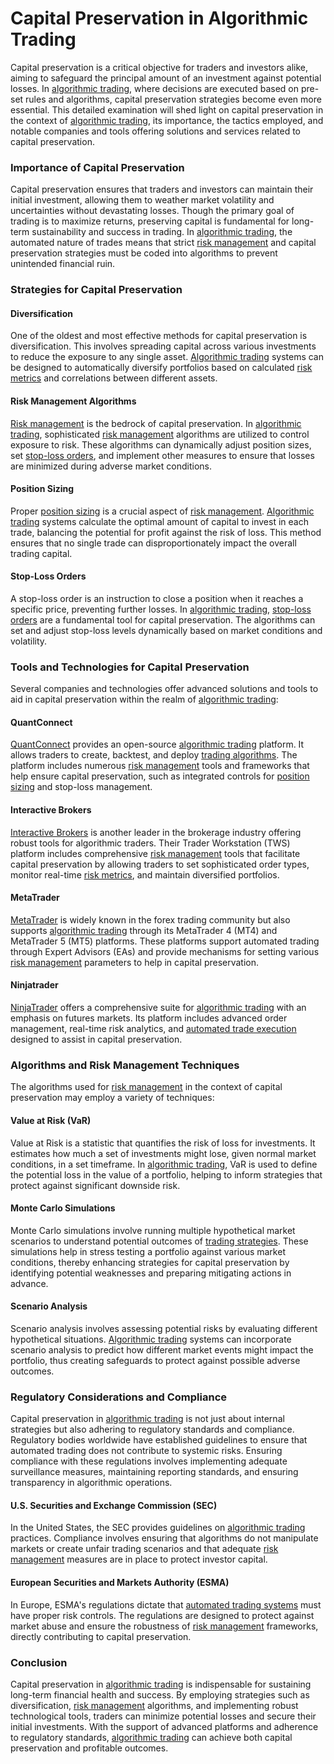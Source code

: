 # **Capital Preservation in Algorithmic Trading**

Capital preservation is a critical objective for traders and investors alike, aiming to safeguard the principal amount of an investment against potential losses. In [algorithmic trading](../a/algorithmic_trading.md), where decisions are executed based on pre-set rules and algorithms, capital preservation strategies become even more essential. This detailed examination will shed light on capital preservation in the context of [algorithmic trading](../a/algorithmic_trading.md), its importance, the tactics employed, and notable companies and tools offering solutions and services related to capital preservation.

### Importance of Capital Preservation

Capital preservation ensures that traders and investors can maintain their initial investment, allowing them to weather market volatility and uncertainties without devastating losses. Though the primary goal of trading is to maximize returns, preserving capital is fundamental for long-term sustainability and success in trading. In [algorithmic trading](../a/algorithmic_trading.md), the automated nature of trades means that strict [risk management](../r/risk_management.md) and capital preservation strategies must be coded into algorithms to prevent unintended financial ruin.

### Strategies for Capital Preservation

#### Diversification

One of the oldest and most effective methods for capital preservation is diversification. This involves spreading capital across various investments to reduce the exposure to any single asset. [Algorithmic trading](../a/algorithmic_trading.md) systems can be designed to automatically diversify portfolios based on calculated [risk metrics](../r/risk_metrics.md) and correlations between different assets.

#### Risk Management Algorithms

[Risk management](../r/risk_management.md) is the bedrock of capital preservation. In [algorithmic trading](../a/algorithmic_trading.md), sophisticated [risk management](../r/risk_management.md) algorithms are utilized to control exposure to risk. These algorithms can dynamically adjust position sizes, set [stop-loss orders](../s/stop-loss_orders.md), and implement other measures to ensure that losses are minimized during adverse market conditions.

#### Position Sizing

Proper [position sizing](../p/position_sizing.md) is a crucial aspect of [risk management](../r/risk_management.md). [Algorithmic trading](../a/algorithmic_trading.md) systems calculate the optimal amount of capital to invest in each trade, balancing the potential for profit against the risk of loss. This method ensures that no single trade can disproportionately impact the overall trading capital.

#### Stop-Loss Orders

A stop-loss order is an instruction to close a position when it reaches a specific price, preventing further losses. In [algorithmic trading](../a/algorithmic_trading.md), [stop-loss orders](../s/stop-loss_orders.md) are a fundamental tool for capital preservation. The algorithms can set and adjust stop-loss levels dynamically based on market conditions and volatility.

### Tools and Technologies for Capital Preservation

Several companies and technologies offer advanced solutions and tools to aid in capital preservation within the realm of [algorithmic trading](../a/algorithmic_trading.md):

#### QuantConnect

[QuantConnect](https://www.quantconnect.com/) provides an open-source [algorithmic trading](../a/algorithmic_trading.md) platform. It allows traders to create, backtest, and deploy [trading algorithms](../t/trading_algorithms.md). The platform includes numerous [risk management](../r/risk_management.md) tools and frameworks that help ensure capital preservation, such as integrated controls for [position sizing](../p/position_sizing.md) and stop-loss management.

#### Interactive Brokers

[Interactive Brokers](https://www.interactivebrokers.com/) is another leader in the brokerage industry offering robust tools for algorithmic traders. Their Trader Workstation (TWS) platform includes comprehensive [risk management](../r/risk_management.md) tools that facilitate capital preservation by allowing traders to set sophisticated order types, monitor real-time [risk metrics](../r/risk_metrics.md), and maintain diversified portfolios.

#### MetaTrader

[MetaTrader](https://www.metatrader4.com/en) is widely known in the forex trading community but also supports [algorithmic trading](../a/algorithmic_trading.md) through its MetaTrader 4 (MT4) and MetaTrader 5 (MT5) platforms. These platforms support automated trading through Expert Advisors (EAs) and provide mechanisms for setting various [risk management](../r/risk_management.md) parameters to help in capital preservation.

#### Ninjatrader

[NinjaTrader](https://ninjatrader.com/) offers a comprehensive suite for [algorithmic trading](../a/algorithmic_trading.md) with an emphasis on futures markets. Its platform includes advanced order management, real-time risk analytics, and [automated trade execution](../a/automated_trade_execution.md) designed to assist in capital preservation.

### Algorithms and Risk Management Techniques

The algorithms used for [risk management](../r/risk_management.md) in the context of capital preservation may employ a variety of techniques:

#### Value at Risk (VaR)

Value at Risk is a statistic that quantifies the risk of loss for investments. It estimates how much a set of investments might lose, given normal market conditions, in a set timeframe. In [algorithmic trading](../a/algorithmic_trading.md), VaR is used to define the potential loss in the value of a portfolio, helping to inform strategies that protect against significant downside risk.

#### Monte Carlo Simulations

Monte Carlo simulations involve running multiple hypothetical market scenarios to understand potential outcomes of [trading strategies](../t/trading_strategies.md). These simulations help in stress testing a portfolio against various market conditions, thereby enhancing strategies for capital preservation by identifying potential weaknesses and preparing mitigating actions in advance.

#### Scenario Analysis

Scenario analysis involves assessing potential risks by evaluating different hypothetical situations. [Algorithmic trading](../a/algorithmic_trading.md) systems can incorporate scenario analysis to predict how different market events might impact the portfolio, thus creating safeguards to protect against possible adverse outcomes.

### Regulatory Considerations and Compliance

Capital preservation in [algorithmic trading](../a/algorithmic_trading.md) is not just about internal strategies but also adhering to regulatory standards and compliance. Regulatory bodies worldwide have established guidelines to ensure that automated trading does not contribute to systemic risks. Ensuring compliance with these regulations involves implementing adequate surveillance measures, maintaining reporting standards, and ensuring transparency in algorithmic operations.

#### U.S. Securities and Exchange Commission (SEC)

In the United States, the SEC provides guidelines on [algorithmic trading](../a/algorithmic_trading.md) practices. Compliance involves ensuring that algorithms do not manipulate markets or create unfair trading scenarios and that adequate [risk management](../r/risk_management.md) measures are in place to protect investor capital.

#### European Securities and Markets Authority (ESMA)

In Europe, ESMA's regulations dictate that [automated trading systems](../a/automated_trading_systems.md) must have proper risk controls. The regulations are designed to protect against market abuse and ensure the robustness of [risk management](../r/risk_management.md) frameworks, directly contributing to capital preservation.

### Conclusion

Capital preservation in [algorithmic trading](../a/algorithmic_trading.md) is indispensable for sustaining long-term financial health and success. By employing strategies such as diversification, [risk management](../r/risk_management.md) algorithms, and implementing robust technological tools, traders can minimize potential losses and secure their initial investments. With the support of advanced platforms and adherence to regulatory standards, [algorithmic trading](../a/algorithmic_trading.md) can achieve both capital preservation and profitable outcomes.